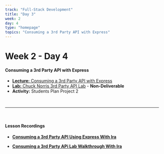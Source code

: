 ```yaml
---
track: "Full-Stack Development"
title: "Day 3"
week: 2
day: 4
type: "homepage"
topics: "Consuming a 3rd Party API with Express"
---
```



# Week 2 - Day 4

#### Consuming a 3rd Party API with Express

- [**Lecture:** Consuming a 3rd Party API with Express](/full-stack-development/week-2/day-4/lecture-materials/consuming-3rd-party-apis/)
- [**Lab:** Chuck Norris 3rd Party API Lab](/full-stack-development/week-2/day-4/labs/chuck-norris-api-lab/) - **Non-Deliverable**
- **Activity:** Students Plan Project 2


<br>
<hr>
<br>



#### Lesson Recordings

- [**Consuming a 3rd Party API Using Express With Ira**](https://generalassembly.zoom.us/rec/share/QzNGWGbMv0eFci14cb7DiZBIk6mGIhtu1i5HjhPcsw91WJFkLNcLWQUTRLlk0Nju.K2p7M2xu6KOwNnW_?startTime=1605193617000)
  
- [**Consuming a 3rd Party APi Lab Walkthrough With Ira**](https://generalassembly.zoom.us/rec/share/QzNGWGbMv0eFci14cb7DiZBIk6mGIhtu1i5HjhPcsw91WJFkLNcLWQUTRLlk0Nju.K2p7M2xu6KOwNnW_?startTime=1605217307000)
  





